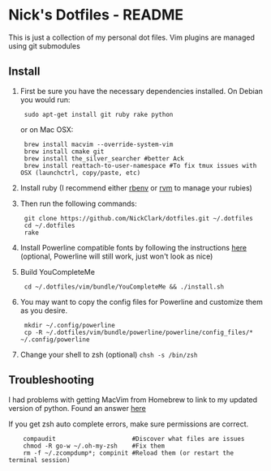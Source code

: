 Nick's Dotfiles - README
=======================

This is just a collection of my personal dot files. Vim plugins are managed
using git submodules

Install
-------
1. First be sure you have the necessary dependencies installed. On Debian
you would run:

        sudo apt-get install git ruby rake python

   or on Mac OSX:

        brew install macvim --override-system-vim
        brew install cmake git
        brew install the_silver_searcher #better Ack
        brew install reattach-to-user-namespace #To fix tmux issues with OSX (launchctrl, copy/paste, etc)

2. Install ruby (I recommend either [rbenv](http://rbenv.org/) or
[rvm](http://beginrescueend.com/) to manage your rubies)

3. Then run the following commands:

        git clone https://github.com/NickClark/dotfiles.git ~/.dotfiles
        cd ~/.dotfiles
        rake

4. Install Powerline compatible fonts by following the
   instructions [here](https://github.com/Lokaltog/powerline-fonts) (optional, Powerline will still work, just
won't look as nice)

5. Build YouCompleteMe

        cd ~/.dotfiles/vim/bundle/YouCompleteMe && ./install.sh

6. You may want to copy the config files for Powerline and customize them as you desire.

        mkdir ~/.config/powerline
        cp -R ~/.dotfiles/vim/bundle/powerline/powerline/config_files/* ~/.config/powerline

5. Change your shell to zsh (optional) `chsh -s /bin/zsh`

Troubleshooting
---------------
I had problems with getting MacVim from Homebrew to link to my updated
version of python. Found an answer [here](http://superuser.com/questions/440981/how-can-i-use-the-homebrew-python-version-with-homebrew-macvim-on-snow-leopard/440982#440982)

If you get zsh auto complete errors, make sure permissions are correct.

        compaudit                     #Discover what files are issues
        chmod -R go-w ~/.oh-my-zsh    #Fix them
        rm -f ~/.zcompdump*; compinit #Reload them (or restart the terminal session)
